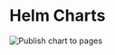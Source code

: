# Helm Charts

![Publish chart to pages](https://github.com/r1cebank/helm-charts/workflows/Publish%20chart%20to%20pages/badge.svg?branch=master)
